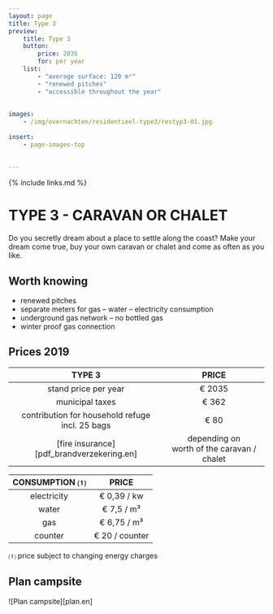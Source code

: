 ```yaml
---
layout: page
title: Type 3
preview: 
    title: Type 3
    button:
        price: 2035
        for: per year
    list:
        - "average surface: 120 m²"
        - "renewed pitches"
        - "accessible throughout the year"
       
        
images:
    - /img/overnachten/residentieel-type3/restyp3-01.jpg
    
insert:
    - page-images-top
    
    
---
```


{% include links.md %}

# TYPE 3 - CARAVAN OR CHALET

Do you secretly dream about a place to settle along the coast? Make your dream come true, buy your own caravan or chalet and come as often as you like. 


## Worth knowing

- renewed pitches
- separate meters for gas – water – electricity consumption
- underground gas network – no bottled gas
- winter proof gas connection


## Prices 2019

TYPE 3                |PRICE           |
:--------------------:|:--------------:|
stand price per year  |€ 2035            
municipal taxes       |€ 362
contribution for household refuge<br>incl. 25 bags<br> | € 80   
[fire insurance][pdf_brandverzekering.en]      |depending on <br>worth of the caravan / chalet

CONSUMPTION ⑴           |PRICE         |
:--------------------:|:-------------:|
electricity         | € 0,39 / kw        
water                 | € 7,5 / m³  
gas                   | € 6,75 / m³       
counter     | € 20 / counter

⑴ price subject to changing energy charges

## Plan campsite

![Plan campsite][plan.en]
